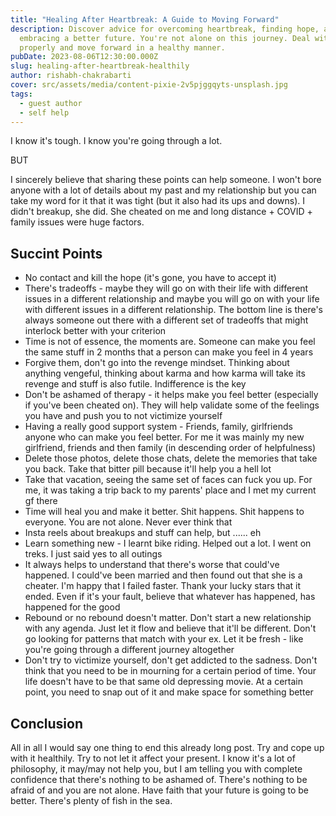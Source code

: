 ```yaml
---
title: "Healing After Heartbreak: A Guide to Moving Forward"
description: Discover advice for overcoming heartbreak, finding hope, and
  embracing a better future. You're not alone on this journey. Deal with it
  properly and move forward in a healthy manner.
pubDate: 2023-08-06T12:30:00.000Z
slug: healing-after-heartbreak-healthily
author: rishabh-chakrabarti
cover: src/assets/media/content-pixie-2v5pjggqyts-unsplash.jpg
tags:
  - guest author
  - self help
---
```

I know it's tough. I know you're going through a lot.

BUT

I sincerely believe that sharing these points can help someone. I won't bore anyone with a lot of details about my past and my relationship but you can take my word for it that it was tight (but it also had its ups and downs). I didn't breakup, she did. She cheated on me and long distance + COVID + family issues were huge factors.

## Succint Points

* No contact and kill the hope (it's gone, you have to accept it) 
* There's tradeoffs - maybe they will go on with their life with different issues in a different relationship and maybe you will go on with your life with different issues in a different relationship. The bottom line is there's always someone out there with a different set of tradeoffs that might interlock better with your criterion
* Time is not of essence, the moments are. Someone can make you feel the same stuff in 2 months that a person can make you feel in 4 years 
* Forgive them, don't go into the revenge mindset. Thinking about anything vengeful, thinking about karma and how karma will take its revenge and stuff is also futile. Indifference is the key 
* Don't be ashamed of therapy - it helps make you feel better (especially if you've been cheated on). They will help validate some of the feelings you have and push you to not victimize yourself 
* Having a really good support system - Friends, family, girlfriends anyone who can make you feel better. For me it was mainly my new girlfriend, friends and then family (in descending order of helpfulness)
* Delete those photos, delete those chats, delete the memories that take you back. Take that bitter pill because it'll help you a hell lot
* Take that vacation, seeing the same set of faces can fuck you up. For me, it was taking a trip back to my parents' place and I met my current gf there
* Time will heal you and make it better. Shit happens. Shit happens to everyone. You are not alone. Never ever think that
* Insta reels about breakups and stuff can help, but ...... eh
* Learn something new - I learnt bike riding. Helped out a lot. I went on treks. I just said yes to all outings
* It always helps to understand that there's worse that could've happened. I could've been married and then found out that she is a cheater. I'm happy that I failed faster. Thank your lucky stars that it ended. Even if it's your fault, believe that whatever has happened, has happened for the good
* Rebound or no rebound doesn't matter. Don't start a new relationship with any agenda. Just let it flow and believe that it'll be different. Don't go looking for patterns that match with your ex. Let it be fresh - like you're going through a different journey altogether
* Don't try to victimize yourself, don't get addicted to the sadness. Don't think that you need to be in mourning for a certain period of time. Your life doesn't have to be that same old depressing movie. At a certain point, you need to snap out of it and make space for something better

## Conclusion

All in all I would say one thing to end this already long post. Try and cope up with it healthily. Try to not let it affect your present. I know it's a lot of philosophy, it may/may not help you, but I am telling you with complete confidence that there's nothing to be ashamed of. There's nothing to be afraid of and you are not alone. Have faith that your future is going to be better. There's plenty of fish in the sea.
